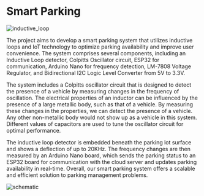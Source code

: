 # Smart Parking

![inductive_loop](https://github.com/sahilyadav902/smart-parking/assets/91824469/6b89d5c4-dbfa-4b71-8de5-6cddcedbce3d)

The project aims to develop a smart parking system that utilizes inductive loops and IoT technology to optimize parking availability and improve user convenience. The system comprises several components, including an Inductive Loop detector, Colpitts Oscillator circuit, ESP32 for communication, Arduino Nano for frequency detection, LM-7808 Voltage Regulator, and Bidirectional I2C Logic Level Converter from 5V to 3.3V.

The system includes a Colpitts oscillator circuit that is designed to detect the presence of a vehicle by measuring changes in the frequency of oscillation. The electrical properties of an inductor can be influenced by the presence of a large metallic body, such as that of a vehicle. By measuring these changes in the properties, we can detect the presence of a vehicle. Any other non-metallic body would not show up as a vehicle in this system. Different values of capacitors are used to tune the oscillator circuit for optimal performance.

The inductive loop detector is embedded beneath the parking lot surface and shows a deflection of up to 20KHz. The frequency changes are then measured by an Arduino Nano board, which sends the parking status to an ESP32 board for communication with the cloud server and updates parking availability in real-time. Overall, our smart parking system offers a scalable and efficient solution to parking management problems.

![schematic](https://github.com/sahilyadav902/smart-parking/assets/91824469/f7aaaafa-846b-4d6a-b8d2-eb64f329a67d)

